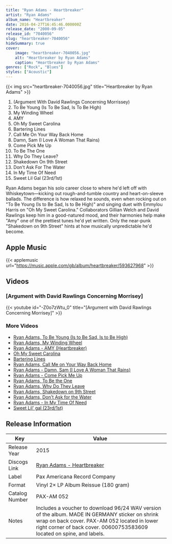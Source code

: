 ```yaml
---
title: "Ryan Adams - Heartbreaker"
artist: "Ryan Adams"
album_name: "Heartbreaker"
date: 2016-04-27T16:45:46.000000Z
release_date: "2000-09-05"
release_id: "7040056"
slug: "heartbreaker-7040056"
hideSummary: true
cover:
    image: "heartbreaker-7040056.jpg"
    alt: "Heartbreaker by Ryan Adams"
    caption: "Heartbreaker by Ryan Adams"
genres: ["Rock", "Blues"]
styles: ["Acoustic"]
---
```


{{< img src="heartbreaker-7040056.jpg" title="Heartbreaker by Ryan Adams" >}}

<!-- section break -->

1. (Argument With David Rawlings Concerning Morrissey)
2. To Be Young (Is To Be Sad, Is To Be High)
3. My Winding Wheel
4. AMY
5. Oh My Sweet Carolina
6. Bartering Lines
7. Call Me On Your Way Back Home
8. Damn, Sam (I Love A Woman That Rains)
9. Come Pick Me Up
10. To Be The One
11. Why Do They Leave?
12. Shakedown On 9th Street
13. Don't Ask For The Water
14. In My Time Of Need
15. Sweet Lil Gal (23rd/1st)

<!-- section break -->


Ryan Adams began his solo career close to where he'd left off with Whiskeytown—kicking out rough-and-tumble country and heart-on-sleeve ballads. The difference is how relaxed he sounds, even when rocking out on "To Be Young (Is to Be Sad, Is to Be High)" and singing duet with Emmylou Harris on "Oh My Sweet Carolina." Collaborators Gillian Welch and David Rawlings keep him in a good-natured mood, and their harmonies help make "Amy" one of the prettiest tunes he'd yet written. Only the near-punk "Shakedown on 9th Street" hints at how musically unpredictable he'd become.



## Apple Music
{{< applemusic url="https://music.apple.com/gb/album/heartbreaker/593627968" >}}





## Videos
### [Argument with David Rawlings Concerning Morrisey]
{{< youtube id="-Z0o7zWtu_0" title="[Argument with David Rawlings Concerning Morrisey]" >}}<br>

### More Videos

- [Ryan Adams, To Be Young (Is to Be Sad, Is to Be High)](https://www.youtube.com/watch?v=g_c1YM53Wwo)
- [Ryan Adams, My Winding Wheel](https://www.youtube.com/watch?v=dfu5Tx9A_wo)
- [Ryan Adams - AMY (Heartbreaker)](https://www.youtube.com/watch?v=BvmORF7DLFM)
- [Oh My Sweet Carolina](https://www.youtube.com/watch?v=eMZYRvDvgT4)
- [Bartering Lines](https://www.youtube.com/watch?v=aKHyuoPriRQ)
- [Ryan Adams, Call Me on Your Way Back Home](https://www.youtube.com/watch?v=BYrhG5g4Mc8)
- [Ryan Adams - Damn, Sam (I Love A Woman That Rains)](https://www.youtube.com/watch?v=C0i3LyJXAjo)
- [Ryan Adams - Come Pick Me Up](https://www.youtube.com/watch?v=kM0mjukDGRw)
- [Ryan Adams, To Be the One](https://www.youtube.com/watch?v=hekcNSyhW9g)
- [Ryan Adams, Why Do They Leave](https://www.youtube.com/watch?v=VGIFTHlJLO8)
- [Ryan Adams, Shakedown on 9th Street](https://www.youtube.com/watch?v=aOV_WQLp1_M)
- [Ryan Adams, Don't Ask for the Water](https://www.youtube.com/watch?v=s2aVfugHN5w)
- [Ryan Adams - In My Time Of Need](https://www.youtube.com/watch?v=9mpBPs-IgQ4)
- [Sweet Lil' gal (23rd/1st)](https://www.youtube.com/watch?v=DuL3Zx0hEFs)


## Release Information
|  Key           | Value                                                |
| ---------------| ---------------------------------------------------- |
| Release Year   | 2015                                   |
| Discogs Link   | [Ryan Adams - Heartbreaker](https://www.discogs.com/release/7040056-Ryan-Adams-Heartbreaker) |
| Label          | Pax Americana Record Company |
| Format         | Vinyl 2× LP Album Reissue (180 gram) |
| Catalog Number | PAX-AM 052 |
| Notes | Includes a voucher to download 96/24 WAV version of the album.    MADE IN GERMANY sticker on shrink wrap on back cover.    PAX-AM 052 located in lower right corner of back cover.  00600753583609 located on spine, and labels. |